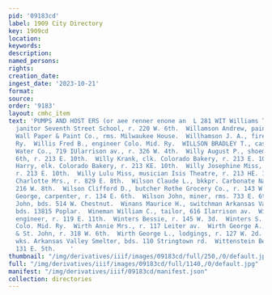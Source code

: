 ```yaml
---
pid: '09183cd'
label: 1909 City Directory
key: 1909cd
location: 
keywords: 
description: 
named_persons: 
rights: 
creation_date: 
ingest_date: '2023-10-21'
format: 
source: 
order: '9183'
layout: cmhc_item
text: 'PUMPS AND HOST ERS (or aee renner enone an  L 281 WIT Williams Thomas O., col’d,
  janitor Seventh Street School, r. 220 W. 6th.  Willamson Andrew, painter Leadville
  Wall Paper & Paint Co., rms. Milwaukee House.  Willhamson J. A., fireman Colo. Mid.
  Ry.  Willis Fred B., engineer Colo. Mid. Ry.  WILLSON BRADLEY T., cashier Leadville
  Water Co., 719 IUlarrison av., r. 326 W. 4th.  Willy August P., shoemkr., 202 E.
  6th, r. 213 E. 10th.  Willy Krank, clk. Colorado Bakery, r. 213 E. 10th.  Willy
  Harry, elk. Colorado Bakery, r. 213 KE. 10th.  Willy Josephine Miss, hairdresser,
  r. 213 E. 10th.  Willy Lulu Miss, musician Isis Theatre, r. 213 HE. 10th.  Wilson
  Charlotte Mrs., r. 829 E. 8th.  Wilson Claude L., bkkpr. Carbonate Nat. Bank, r.
  216 W. 8th.  Wilson Clifford D., butcher Rothe Grocery Co., r. 143 W. 9th.  Wilson
  George, carpenter, r. 134 E. 6th.  Wilson John, miner, rms. 733 E. 6th.  Winagar
  John, bds. 514 W. Chestnut.  Winans Maurice H., switchman Arkansas Valley Smelter,
  bds. 13815 Poplar.  Wineman William C., tailor, 616 Ilarrison av.  Wing Otis E.,
  engineer, r. 119 E. 11th.  Winters Bessie, r. 145 W. 3d.  Winters S. D., fireman
  Colo. Mid. Ry.  Wirth Annie Mrs., r. 117 Leiter av.  Wirth George A., barnman Sharver
  & St. John, r. 318 W. 6th.  Wirth George L., lodgings, r. 127 W. 2d.  Withers Robert,
  wks. Arkansas Valley Smelter, bds. 110 Stringtown rd.  Wittenstein Betty Mrs., r.
  131 E. 5th.    '
thumbnail: "/img/derivatives/iiif/images/09183cd/full/250,/0/default.jpg"
full: "/img/derivatives/iiif/images/09183cd/full/1140,/0/default.jpg"
manifest: "/img/derivatives/iiif/09183cd/manifest.json"
collection: directories
---
```

